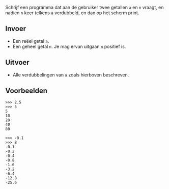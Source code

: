 Schrijf een programma dat aan de gebruiker twee getallen `a` en `n` vraagt, en nadien `n` keer telkens `a` verdubbeld, en dan op het scherm print.

## Invoer

- Een reëel getal `a`.
- Een geheel getal `n`. Je mag ervan uitgaan `n` positief is.

## Uitvoer

- Alle verdubbelingen van `a` zoals hierboven beschreven.

## Voorbeelden

```
>>> 2.5
>>> 5
5
10
20
40
80

>>> -0.1
>>> 8
-0.1
-0.2
-0.4
-0.8
-1.6
-3.2
-6.4
-12.8
-25.6
```


